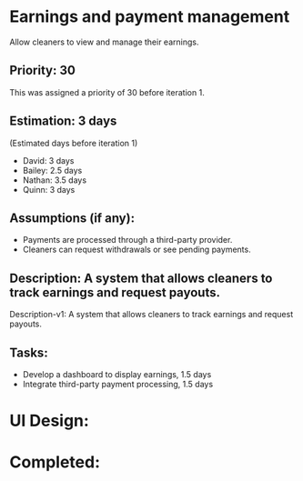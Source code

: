 # Earnings and payment management
Allow cleaners to view and manage their earnings.

## Priority: 30
This was assigned a priority of 30 before iteration 1.

## Estimation: 3 days
(Estimated days before iteration 1)
* David: 3 days
* Bailey: 2.5 days
* Nathan: 3.5 days
* Quinn: 3 days

## Assumptions (if any):
* Payments are processed through a third-party provider.
* Cleaners can request withdrawals or see pending payments.

## Description: A system that allows cleaners to track earnings and request payouts.
Description-v1: A system that allows cleaners to track earnings and request payouts.

## Tasks:
* Develop a dashboard to display earnings, 1.5 days
* Integrate third-party payment processing, 1.5 days

# UI Design:

# Completed:
